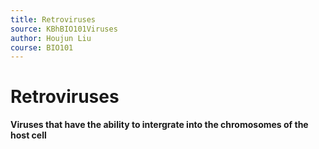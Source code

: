```yaml
---
title: Retroviruses
source: KBhBIO101Viruses
author: Houjun Liu
course: BIO101
---
```


# Retroviruses
**Viruses that have the ability to intergrate into the chromosomes of the host cell**


